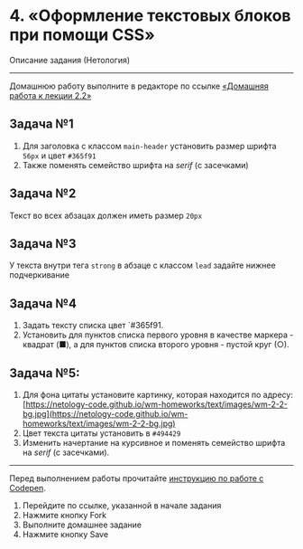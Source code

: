 # 4. «Оформление текстовых блоков при помощи CSS»
Описание задания (Нетология)

---
Домашнюю работу выполните в редакторе по ссылке [«Домашняя работа к лекции 2.2»](https://codepen.io/Netology/pen/oGRKPw)

## Задача №1
1. Для заголовка с классом `main-header` установить размер шрифта `56px` и цвет `#365f91`
2. Также поменять семейство шрифта на *serif* (с засечками)

## Задача №2
Текст во всех абзацах должен иметь размер `20px`

## Задача №3
У текста внутри тега `strong` в абзаце с классом `lead` задайте нижнее подчеркивание

## Задача №4
1. Задать тексту списка цвет `#365f91.
2. Установить для пунктов списка первого уровня в качестве маркера - квадрат (■), а для пунктов списка второго уровня - пустой круг (○).

## Задача №5:
1. Для фона цитаты установите картинку, которая находится по адресу: [https://netology-code.github.io/wm-homeworks/text/images/wm-2-2-bg.jpg](https://netology-code.github.io/wm-homeworks/text/images/wm-2-2-bg.jpg)
2. Цвет текста цитаты установить в `#494429`
3. Изменить начертание на курсивное и поменять семейство шрифта на *serif* (с засечками).

---
Перед выполнением работы прочитайте [инструкцию по работе с Codepen](https://github.com/netology-code/guides/blob/master/codepen).
1. Перейдите по ссылке, указанной в начале задания
2. Нажмите кнопку Fork
3. Выполните домашнее задание
4. Нажмите кнопку Save
